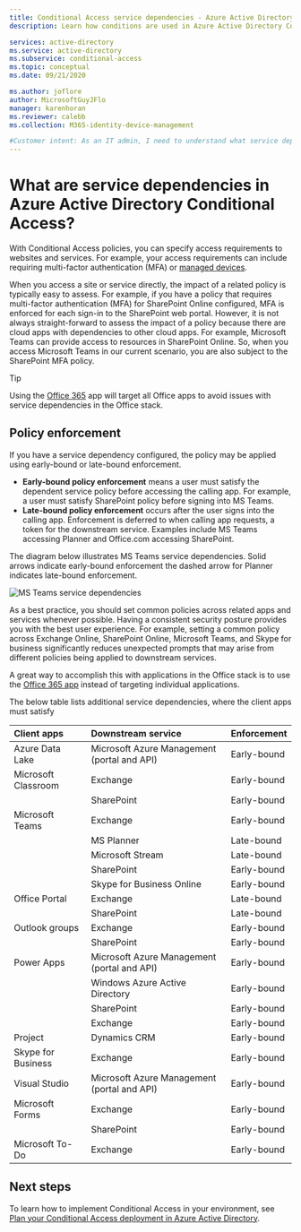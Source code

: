 ```yaml
---
title: Conditional Access service dependencies - Azure Active Directory 
description: Learn how conditions are used in Azure Active Directory Conditional Access to trigger a policy.

services: active-directory
ms.service: active-directory
ms.subservice: conditional-access
ms.topic: conceptual
ms.date: 09/21/2020

ms.author: joflore
author: MicrosoftGuyJFlo
manager: karenhoran
ms.reviewer: calebb
ms.collection: M365-identity-device-management

#Customer intent: As an IT admin, I need to understand what service dependencies are in Conditional Access so that I can assess how policies are applied
---
```

# What are service dependencies in Azure Active Directory Conditional Access? 

With Conditional Access policies, you can specify access requirements to websites and services. For example, your access requirements can include requiring multi-factor authentication (MFA) or [managed devices](require-managed-devices.md). 

When you access a site or service directly, the impact of a related policy is typically easy to assess. For example, if you have a policy that requires multi-factor authentication (MFA) for SharePoint Online configured, MFA is enforced for each sign-in to the SharePoint web portal. However, it is not always straight-forward to assess the impact of a policy because there are cloud apps with dependencies to other cloud apps. For example, Microsoft Teams can provide access to resources in SharePoint Online. So, when you access Microsoft Teams in our current scenario, you are also subject to the SharePoint MFA policy. 

> [!TIP]
> Using the [Office 365](concept-conditional-access-cloud-apps.md#office-365) app will target all Office apps to avoid issues with service dependencies in the Office stack.

## Policy enforcement 

If you have a service dependency configured, the policy may be applied using early-bound or late-bound enforcement. 

- **Early-bound policy enforcement** means a user must satisfy the dependent service policy before accessing the calling app. For example, a user must satisfy SharePoint policy before signing into MS Teams. 
- **Late-bound policy enforcement** occurs after the user signs into the calling app. Enforcement is deferred to when calling app requests, a token for the downstream service. Examples include MS Teams accessing Planner and Office.com accessing SharePoint. 

The diagram below illustrates MS Teams service dependencies. Solid arrows indicate early-bound enforcement the dashed arrow for Planner indicates late-bound enforcement. 

![MS Teams service dependencies](./media/service-dependencies/01.png)

As a best practice, you should set common policies across related apps and services whenever possible. Having a consistent security posture provides you with the best user experience. For example, setting a common policy across Exchange Online, SharePoint Online, Microsoft Teams, and Skype for business significantly reduces unexpected prompts that may arise from different policies being applied to downstream services. 

A great way to accomplish this with applications in the Office stack is to use the [Office 365 app](concept-conditional-access-cloud-apps.md#office-365) instead of targeting individual applications.

The below table lists additional service dependencies, where the client apps must satisfy  

| Client apps         | Downstream service                          | Enforcement |
| :--                 | :--                                         | ---         | 
| Azure Data Lake     | Microsoft Azure Management (portal and API) | Early-bound |
| Microsoft Classroom | Exchange                                    | Early-bound |
|                     | SharePoint                                  | Early-bound |
| Microsoft Teams     | Exchange                                    | Early-bound |
|                     | MS Planner                                  | Late-bound  |
|                     | Microsoft Stream                            | Late-bound  |
|                     | SharePoint                                  | Early-bound |
|                     | Skype for Business Online                   | Early-bound |
| Office Portal       | Exchange                                    | Late-bound  |
|                     | SharePoint                                  | Late-bound  |
| Outlook groups      | Exchange                                    | Early-bound |
|                     | SharePoint                                  | Early-bound |
| Power Apps           | Microsoft Azure Management (portal and API) | Early-bound |
|                     | Windows Azure Active Directory              | Early-bound |
|                     | SharePoint                                  | Early-bound |
|                     | Exchange                                    | Early-bound |
| Project             | Dynamics CRM                                | Early-bound |
| Skype for Business  | Exchange                                    | Early-bound |
| Visual Studio       | Microsoft Azure Management (portal and API) | Early-bound |
| Microsoft Forms     | Exchange                                    | Early-bound |
|                     | SharePoint                                  | Early-bound |
| Microsoft To-Do     | Exchange                                    | Early-bound |

## Next steps

To learn how to implement Conditional Access in your environment, see [Plan your Conditional Access deployment in Azure Active Directory](plan-conditional-access.md).
